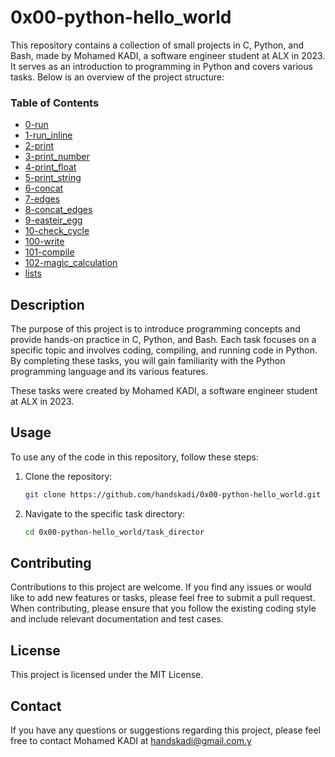 # 0x00-python-hello_world

This repository contains a collection of small projects in C, Python, and Bash, made by Mohamed KADI, a software engineer student at ALX in 2023. It serves as an introduction to programming in Python and covers various tasks. Below is an overview of the project structure:

### Table of Contents

* [0-run](#0-run)
* [1-run_inline](#1-run_inline)
* [2-print](#2-print)
* [3-print_number](#3-print_number)
* [4-print_float](#4-print_float)
* [5-print_string](#5-print_string)
* [6-concat](#6-concat)
* [7-edges](#7-edges)
* [8-concat_edges](#8-concat_edges)
* [9-easteir_egg](#9-easteir_egg)
* [10-check_cycle](#10-check_cycle)
* [100-write](#100-write)
* [101-compile](#101-compile)
* [102-magic_calculation](#102-magic_calculation)
* [lists](#lists)

## Description

The purpose of this project is to introduce programming concepts and provide hands-on practice in C, Python, and Bash. Each task focuses on a specific topic and involves coding, compiling, and running code in Python. By completing these tasks, you will gain familiarity with the Python programming language and its various features.

These tasks were created by Mohamed KADI, a software engineer student at ALX in 2023.

## Usage

To use any of the code in this repository, follow these steps:

1. Clone the repository:

   ```bash
   git clone https://github.com/handskadi/0x00-python-hello_world.git
    ```
2. Navigate to the specific task directory:

   ```bash
   cd 0x00-python-hello_world/task_director
    ```
## Contributing
Contributions to this project are welcome. If you find any issues or would like to add new features or tasks, please feel free to submit a pull request. When contributing, please ensure that you follow the existing coding style and include relevant documentation and test cases.

## License
This project is licensed under the MIT License.

## Contact
If you have any questions or suggestions regarding this project, please feel free to contact Mohamed KADI at handskadi@gmail.com.y
